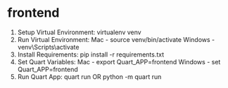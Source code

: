 # frontend
1. Setup Virtual Environment: virtualenv venv
2. Run Virtual Environment: Mac - source venv/bin/activate Windows - venv\Scripts\activate
3. Install Requirements: pip install -r requirements.txt
4. Set Quart Variables: Mac - export Quart_APP=frontend Windows - set Quart_APP=frontend
5. Run Quart App: quart run OR python -m quart run
